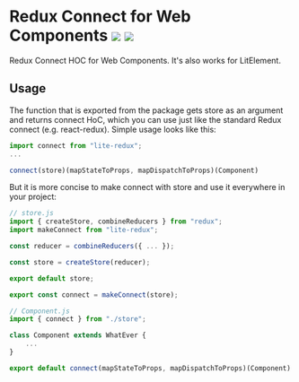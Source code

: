 # Redux Connect for Web Components  [![](https://img.shields.io/npm/v/lite-redux.svg?style=flat)](https://www.npmjs.com/package/lite-redux) ![](https://img.shields.io/bundlephobia/minzip/lite-redux.svg?style=flat)

Redux Connect HOC for Web Components. It's also works for LitElement.

## Usage

The function that is exported from the package gets store as an argument and returns connect HoC, which you can use just like the standard Redux connect (e.g. react-redux). Simple usage looks like this:

```js
import connect from "lite-redux";
...

connect(store)(mapStateToProps, mapDispatchToProps)(Component)
```

But it is more concise to make connect with store and use it everywhere in your project:

```js
// store.js
import { createStore, combineReducers } from "redux";
import makeConnect from "lite-redux";

const reducer = combineReducers({ ... });

const store = createStore(reducer);

export default store;

export const connect = makeConnect(store);
```

```js
// Component.js
import { connect } from "./store";

class Component extends WhatEver {
    ...
}

export default connect(mapStateToProps, mapDispatchToProps)(Component)

```
